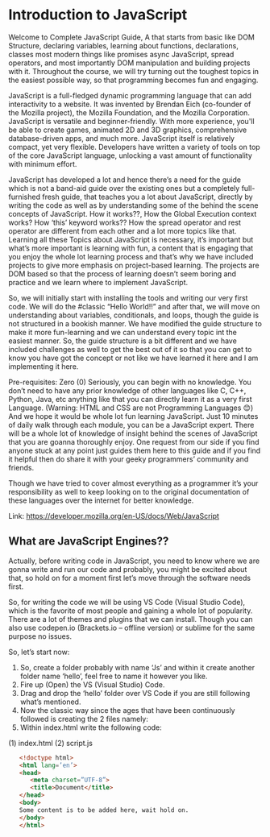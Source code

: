 <h1>Introduction to JavaScript</h1>

Welcome to Complete JavaScript Guide, A that starts from basic like DOM Structure, declaring variables, learning about functions, declarations, classes most modern things like promises async JavaScript, spread operators, and most importantly DOM manipulation and building projects with it. Throughout the course, we will try turning out the toughest topics in the easiest possible way, so that programming becomes fun and engaging.

JavaScript is a full-fledged dynamic programming language that can add interactivity to a website. It was invented by Brendan Eich (co-founder of the Mozilla project), the Mozilla Foundation, and the Mozilla Corporation. JavaScript is versatile and beginner-friendly. With more experience, you'll be able to create games, animated 2D and 3D graphics, comprehensive database-driven apps, and much more. JavaScript itself is relatively compact, yet very flexible. Developers have written a variety of tools on top of the core JavaScript language, unlocking a vast amount of functionality with minimum effort.

JavaScript has developed a lot and hence there’s a need for the guide which is not a band-aid guide over the existing ones but a completely full-furnished fresh guide, that teaches you a lot about JavaScript, directly by writing the code as well as by understanding some of the behind the scene concepts of JavaScript. How it works??, How the Global Execution context works? How ‘this’ keyword works?? How the spread operator and rest operator are different from each other and a lot more topics like that.
Learning all these Topics about JavaScript is necessary, it’s important but what’s more important is learning with fun, a content that is engaging that you enjoy the whole lot learning process and that’s why we have included projects to give more emphasis on project-based learning. The projects are DOM based so that the process of learning doesn’t seem boring and practice and we learn where to implement JavaScript.

So, we will initially start with installing the tools and writing our very first code. We will do the #classic “Hello World!!” and after that, we will move on understanding about variables, conditionals, and loops, though the guide is not structured in a bookish manner. We have modified the guide structure to make it more fun-learning and we can understand every topic int the easiest manner. So, the guide structure is a bit different and we have included challenges as well to get the best out of it so that you can get to know you have got the concept or not like we have learned it here and I am implementing it here.

Pre-requisites: Zero (0) Seriously, you can begin with no knowledge. You don’t need to have any prior knowledge of other languages like C, C++, Python, Java, etc anything like that you can directly learn it as a very first Language. (Warning: HTML and CSS are not Programming Languages 😊) And we hope it would be whole lot fun learning JavaScript.
Just 10 minutes of daily walk through each module, you can be a JavaScript expert. There will be a whole lot of knowledge of insight behind the scenes of JavaScript that you are goanna thoroughly enjoy. One request from our side if you find anyone stuck at any point just guides them here to this guide and if you find it helpful then do share it with your geeky programmers’ community and friends.

Though we have tried to cover almost everything as a programmer it’s your responsibility as well to keep looking on to the original documentation of these languages over the internet for better knowledge.

Link: https://developer.mozilla.org/en-US/docs/Web/JavaScript

<h2>What are JavaScript Engines??</h2>
  
Actually, before writing code in JavaScript, you need to know where we are gonna write and run our code and probably, you might be excited about that, so hold on for a moment first let’s move through the software needs first. 

So, for writing the code we will be using VS Code (Visual Studio Code), which is the favorite of most people and gaining a whole lot of popularity. There are a lot of themes and plugins that we can install. Though you can also use codepen.io (Brackets.io – offline version) or sublime for the same purpose no issues.

So, let’s start now:
1.	So, create a folder probably with name ‘Js’ and within it create another folder name ‘hello’, feel free to name it however you like.
2.	Fire up (Open) the VS (Visual Studio) Code.
3.	Drag and drop the ‘hello’ folder over VS Code if you are still following what’s mentioned.
4.	Now the classic way since the ages that have been continuously followed is creating the 2 files namely:
5. Within index.html write the following code:

(1) index.html (2) script.js 


```HTML
   <!doctype html>
   <html lang=’en’>
   <head>
	  <meta charset=”UTF-8”>
	  <title>Document</title>
   </head>
   <body>
   Some content is to be added here, wait hold on.
   </body>
   </html>
```

